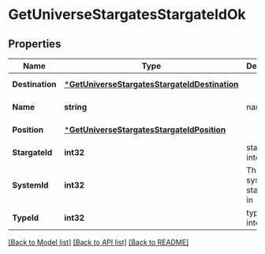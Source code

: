 # GetUniverseStargatesStargateIdOk

## Properties
Name | Type | Description | Notes
------------ | ------------- | ------------- | -------------
**Destination** | [***GetUniverseStargatesStargateIdDestination**](get_universe_stargates_stargate_id_destination.md) |  | [default to null]
**Name** | **string** | name string | [default to null]
**Position** | [***GetUniverseStargatesStargateIdPosition**](get_universe_stargates_stargate_id_position.md) |  | [default to null]
**StargateId** | **int32** | stargate_id integer | [default to null]
**SystemId** | **int32** | The solar system this stargate is in | [default to null]
**TypeId** | **int32** | type_id integer | [default to null]

[[Back to Model list]](../README.md#documentation-for-models) [[Back to API list]](../README.md#documentation-for-api-endpoints) [[Back to README]](../README.md)

